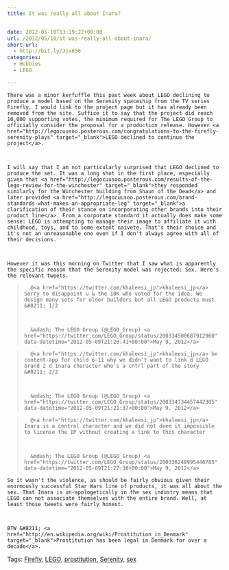```yaml
---
title: It was really all about Inara?


date: 2012-05-10T13:19:22+00:00
url: /2012/05/10/it-was-really-all-about-inara/
short-url:
  - http://bit.ly/Jjx656
categories:
  - Hobbies
  - LEGO

---
```

<div class='microid-mailto+http:sha1:a7facf316ab8487c81ee8b2bee1f10a8ff4bc8a4'>
  
    There was a minor kerfuffle this past week about LEGO declining to produce a model based on the Serenity spaceship from the TV series Firefly. I would link to the project page but it has already been removed from the site. Suffice it to say that the project did reach 10,000 supporting votes, the minimum required for The LEGO Group to officially consider the proposal for a production release. However <a href="http://legocuusoo.posterous.com/congratulations-to-the-firefly-serenity-plays" target="_blank">LEGO declined to continue the project</a>.
  
  
  
    I will say that I am not particularly surprised that LEGO declined to produce the set. It was a long shot in the first place, especially given that <a href="http://legocuusoo.posterous.com/results-of-the-lego-review-for-the-winchester" target="_blank">they responded similarly for the Winchester building from Shaun of the Dead</a> and later provided <a href="http://legocuusoo.posterous.com/brand-standards-what-makes-an-appropriate-leg" target="_blank">a clarification of their stance on incorporating other brands into their product line</a>. From a corporate standard it actually does make some sense: LEGO is attempting to manage their image to affiliate it with childhood, toys, and to some extent naivete. That's their choice and it's not an unreasonable one even if I don't always agree with all of their decisions.
  
  
  
    However it was this morning on Twitter that I saw what is apparently the specific reason that the Serenity model was rejected: Sex. Here's the relevant tweets.
  
  
  <blockquote class="twitter-tweet tw-align-center" data-in-reply-to="200113013548781569">
    
      @<a href="https://twitter.com/khaleesi_jp">khaleesi_jp</a> Sorry to disappoint u & the 10K who voted for the idea. We design many sets for older builders but all LEGO products must &#8211; 1/2
    
    
    
      &mdash; The LEGO Group (@LEGO_Group) <a href="https://twitter.com/LEGO_Group/status/200334500687912960" data-datetime="2012-05-09T21:20:41+00:00">May 9, 2012</a>
    
  </blockquote>
  
  
  
  
  <blockquote class="twitter-tweet tw-align-center" data-in-reply-to="200113013548781569">
    
      @<a href="https://twitter.com/khaleesi_jp">khaleesi_jp</a> be content-app for child 6-11 why we didn’t want to link d LEGO brand 2 d Inara character who's a cntrl part of the story &#8211; 2/2
    
    
    
      &mdash; The LEGO Group (@LEGO_Group) <a href="https://twitter.com/LEGO_Group/status/200334734457442305" data-datetime="2012-05-09T21:21:37+00:00">May 9, 2012</a>
    
  </blockquote>
  
  
  
  
  <blockquote class="twitter-tweet tw-align-center" data-in-reply-to="200334884504481793">
    
      @<a href="https://twitter.com/khaleesi_jp">khaleesi_jp</a> Inara is a central character and we did not deem it impossible to license the IP without creating a link to this character
    
    
    
      &mdash; The LEGO Group (@LEGO_Group) <a href="https://twitter.com/LEGO_Group/status/200336248995446785" data-datetime="2012-05-09T21:27:38+00:00">May 9, 2012</a>
    
  </blockquote>
  
  
  
  
  
    So it wasn't the violence, as should be fairly obvious given their enormously successful Star Wars line of products, it was all about the sex. That Inara is un-apologetically in the sex industry means that LEGO can not associate themselves with the entire brand. Well, at least those tweets were fairly honest.
  
  
  
    BTW &#8211; <a href="http://en.wikipedia.org/wiki/Prostitution_in_Denmark" target="_blank">Prostitution has been legal in Denmark for over a decade</a>.
  
</div>

<div class="st-post-tags">
  Tags: <a href="http://www.cavort.org/tag/firefly/" title="Firefly" rel="tag">Firefly</a>, <a href="http://www.cavort.org/tag/lego/" title="LEGO" rel="tag">LEGO</a>, <a href="http://www.cavort.org/tag/prostitution/" title="prostitution" rel="tag">prostitution</a>, <a href="http://www.cavort.org/tag/serenity/" title="Serenity" rel="tag">Serenity</a>, <a href="http://www.cavort.org/tag/sex/" title="sex" rel="tag">sex</a><br />
</div>